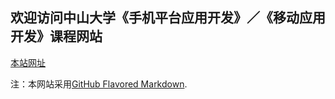 ## 欢迎访问中山大学《手机平台应用开发》／《移动应用开发》课程网站

[本站网址](http://gfzheng.github.io/MAD/)















注：本网站采用[GitHub Flavored Markdown](https://guides.github.com/features/mastering-markdown/).

